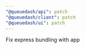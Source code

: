 ```yaml
---
"@queuedash/api": patch
"@queuedash/client": patch
"@queuedash/ui": patch
---
```


Fix express bundling with app
